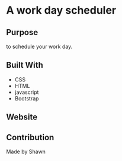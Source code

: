 # A work day scheduler


## Purpose
to schedule your work day.

## Built With
* CSS
* HTML
* javascript
* Bootstrap

## Website


## Contribution
Made by Shawn 


